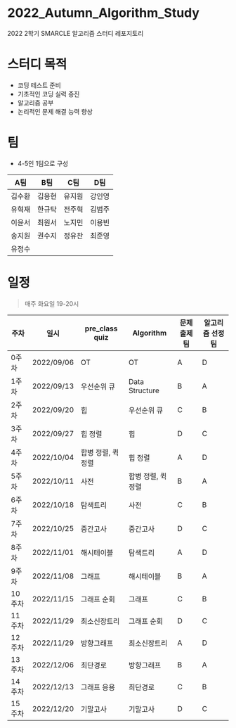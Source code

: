 # 2022_Autumn_Algorithm_Study

2022 2학기 SMARCLE 알고리즘 스터디 레포지토리

# 스터디 목적

- 코딩 테스트 준비
- 기초적인 코딩 실력 증진
- 알고리즘 공부
- 논리적인 문제 해결 능력 향상

# 팀

- 4-5인 1팀으로 구성

| A팀 | B팀 | C팀  | D팀 | 
|:---:|:---:|:---:|:---:|
|김수환|김용현|유지원|강인영|
|유혁재|한규탁|전주혁|김범주|
|이윤서|최원서|노지민|이용빈|    
|송지원|권수지|정유찬|최준영|    
|유정수|    |    |   |    


# 일정

> 매주 화요일 19-20시

| 주차  | 일시 | pre_class quiz                 | Algorithm               | 문제 출제팀 | 알고리즘 선정팀
|--------|------------|--------------------|--------------------|---|---|
| 0주차  | 2022/09/06 | OT                 | OT                 | A  | D  |
| 1주차  | 2022/09/13 | 우선순위 큐        | Data Structure     | B  | A  |
| 2주차  | 2022/09/20 | 힙                 | 우선순위 큐        | C  | B  |
| 3주차  | 2022/09/27 | 힙 정렬            | 힙                 | D  | C  |
| 4주차  | 2022/10/04 | 합병 정렬, 퀵 정렬 | 힙 정렬            | A  | D  |
| 5주차  | 2022/10/11 | 사전               | 합병 정렬, 퀵 정렬 | B  | A |
| 6주차  | 2022/10/18 | 탐색트리           | 사전               | C  | B  |
| 7주차  | 2022/10/25 | 중간고사           | 중간고사           | D  | C  |
| 8주차  | 2022/11/01 | 해시테이블         | 탐색트리           | A  | D  |
| 9주차  | 2022/11/08 | 그래프             | 해시테이블         | B  | A  |
| 10주차 | 2022/11/15 | 그래프 순회        | 그래프             | C  | B  |
| 11주차 | 2022/11/29 | 최소신장트리       | 그래프 순회        | D  | C  |
| 12주차 | 2022/11/29 | 방향그래프         | 최소신장트리       | A  | D  |
| 13주차 | 2022/12/06 | 최단경로           | 방향그래프         | B  | A  |
| 14주차 | 2022/12/13 | 그래프 응용        | 최단경로           | C  | B  |
| 15주차 | 2022/12/20 | 기말고사           | 기말고사           | D  | C  |
